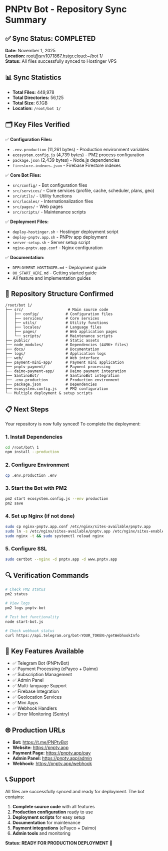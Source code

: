# PNPtv Bot - Repository Sync Summary

## ✅ Sync Status: COMPLETED

**Date:** November 1, 2025  
**Location:** root@srv1071867.hstgr.cloud:~/bot 1/  
**Status:** All files successfully synced to Hostinger VPS

## 📊 Sync Statistics

- **Total Files:** 449,978
- **Total Directories:** 56,125
- **Total Size:** 6.1GB
- **Location:** `/root/bot 1/`

## 🗂️ Key Files Verified

✅ **Configuration Files:**
- `.env.production` (11,261 bytes) - Production environment variables
- `ecosystem.config.js` (4,739 bytes) - PM2 process configuration
- `package.json` (2,439 bytes) - Node.js dependencies
- `firestore.indexes.json` - Firebase Firestore indexes

✅ **Core Bot Files:**
- `src/config/` - Bot configuration files
- `src/services/` - Core services (profile, cache, scheduler, plans, geo)
- `src/utils/` - Utility functions
- `src/locales/` - Internationalization files
- `src/pages/` - Web pages
- `src/scripts/` - Maintenance scripts

✅ **Deployment Files:**
- `deploy-hostinger.sh` - Hostinger deployment script
- `deploy-pnptv.app.sh` - PNPtv app deployment
- `server-setup.sh` - Server setup script
- `nginx-pnptv.app.conf` - Nginx configuration

✅ **Documentation:**
- `DEPLOYMENT-HOSTINGER.md` - Deployment guide
- `00_START_HERE.md` - Getting started guide
- All feature and implementation guides

## 🚀 Repository Structure Confirmed

```
/root/bot 1/
├── src/                    # Main source code
│   ├── config/            # Configuration files
│   ├── services/          # Core services
│   ├── utils/             # Utility functions
│   ├── locales/           # Language files
│   ├── pages/             # Web application pages
│   └── scripts/           # Maintenance scripts
├── public/                # Static assets
├── node_modules/          # Dependencies (449K+ files)
├── docs/                  # Documentation
├── logs/                  # Application logs
├── web/                   # Web interface
├── payment-mini-app/      # Payment mini application
├── pnptv-payment/         # Payment processing
├── daimo-payment-app/     # Daimo payment integration
├── SantinoBot/            # SantinoBot integration
├── .env.production        # Production environment
├── package.json           # Dependencies
├── ecosystem.config.js    # PM2 configuration
└── Multiple deployment & setup scripts
```

## 📋 Next Steps

Your repository is now fully synced! To complete the deployment:

### 1. Install Dependencies
```bash
cd /root/bot\ 1
npm install --production
```

### 2. Configure Environment
```bash
cp .env.production .env
```

### 3. Start the Bot with PM2
```bash
pm2 start ecosystem.config.js --env production
pm2 save
```

### 4. Set up Nginx (if not done)
```bash
sudo cp nginx-pnptv.app.conf /etc/nginx/sites-available/pnptv.app
sudo ln -s /etc/nginx/sites-available/pnptv.app /etc/nginx/sites-enabled/
sudo nginx -t && sudo systemctl reload nginx
```

### 5. Configure SSL
```bash
sudo certbot --nginx -d pnptv.app -d www.pnptv.app
```

## 🔍 Verification Commands

```bash
# Check PM2 status
pm2 status

# View logs
pm2 logs pnptv-bot

# Test bot functionality
node start-bot.js

# Check webhook status
curl https://api.telegram.org/bot<YOUR_TOKEN>/getWebhookInfo
```

## 🎯 Key Features Available

- ✅ Telegram Bot (PNPtvBot)
- ✅ Payment Processing (ePayco + Daimo)
- ✅ Subscription Management
- ✅ Admin Panel
- ✅ Multi-language Support
- ✅ Firebase Integration
- ✅ Geolocation Services
- ✅ Mini Apps
- ✅ Webhook Handlers
- ✅ Error Monitoring (Sentry)

## 🌐 Production URLs

- **Bot:** https://t.me/PNPtvBot
- **Website:** https://pnptv.app
- **Payment Page:** https://pnptv.app/pay
- **Admin Panel:** https://pnptv.app/admin
- **Webhook:** https://pnptv.app/webhook

## 📞 Support

All files are successfully synced and ready for deployment. The bot contains:

1. **Complete source code** with all features
2. **Production configuration** ready to use
3. **Deployment scripts** for easy setup
4. **Documentation** for maintenance
5. **Payment integrations** (ePayco + Daimo)
6. **Admin tools** and monitoring

**Status: READY FOR PRODUCTION DEPLOYMENT** 🚀
